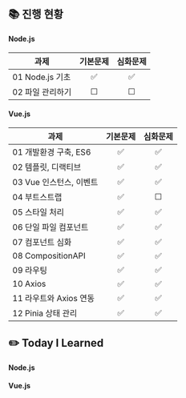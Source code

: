 ## 📚 진행 현황

#### Node.js

| 과제             | 기본문제 | 심화문제 |
| ---------------- | :------: | :------: |
| 01 Node.js 기초  |    ✅    |    ✅    |
| 02 파일 관리하기 |    ☐     |    ☐     |

#### Vue.js

| 과제                    | 기본문제 | 심화문제 |
| ----------------------- | :------: | :------: |
| 01 개발환경 구축, ES6   |    ✅    |    ✅    |
| 02 템플릿, 디랙티브     |    ✅    |    ✅    |
| 03 Vue 인스턴스, 이벤트 |    ✅    |    ✅    |
| 04 부트스트랩           |    ✅    |    ☐     |
| 05 스타일 처리          |    ✅    |    ✅    |
| 06 단일 파일 컴포넌트   |    ✅    |    ✅    |
| 07 컴포넌트 심화        |    ✅    |    ✅    |
| 08 CompositionAPI       |    ✅    |    ✅    |
| 09 라우팅               |    ✅    |    ✅    |
| 10 Axios                |    ✅    |    ✅    |
| 11 라우트와 Axios 연동  |    ✅    |    ✅    |
| 12 Pinia 상태 관리      |    ✅    |    ✅    |

## ✏️ Today I Learned

#### Node.js

#### Vue.js
